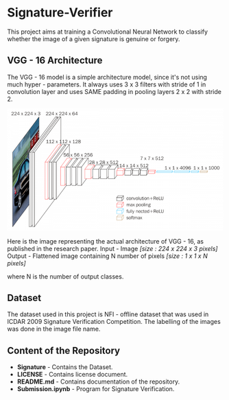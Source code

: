 # Signature-Verifier

This project aims at training a Convolutional Neural Network to classify whether the image of a given signature is genuine or forgery.

## VGG - 16 Architecture

The VGG - 16 model is a simple architecture model, since it's not using much hyper - parameters. It always uses 3 x 3 filters with stride of 1 in convolution layer and uses SAME padding in pooling layers 2 x 2 with stride 2.

![VGG16-architecture.png](VGG16-architecture.png)

Here is the image representing the actual architecture of VGG - 16, as published in the research paper.
Input - Image _[size : 224 x 224 x 3 pixels]_
Output - Flattened image containing N number of pixels _[size : 1 x 1 x N pixels]_

where N is the number of output classes.

## Dataset 

The dataset used in this project is NFI - offline dataset that was used in ICDAR 2009 Signature Verification Competition. The labelling of the images was done in the image file name.

## Content of the Repository

- **Signature** - Contains the Dataset.
- **LICENSE** - Contains license document.
- **README.md** - Contains documentation of the repository.
- **Submission.ipynb** - Program for Signature Verification.
